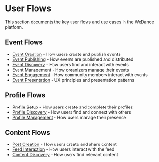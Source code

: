 # User Flows

This section documents the key user flows and use cases in the WeDance platform.

## Event Flows

- [Event Creation](/flows/events/creation) - How users create and publish events
- [Event Publishing](/flows/events/publishing) - How events are published and distributed
- [Event Discovery](/flows/events/discovery) - How users find and interact with events
- [Event Management](/flows/events/management) - How organizers manage their events
- [Event Engagement](/flows/events/engagement) - How community members interact with events
- [Event Presentation](/flows/events/presentation) - UX principles and presentation patterns

## Profile Flows

- [Profile Setup](/flows/profiles/setup) - How users create and complete their profiles
- [Profile Discovery](/flows/profiles/discovery) - How users find and connect with others
- [Profile Management](/flows/profiles/management) - How users manage their presence

## Content Flows

- [Post Creation](/flows/posts/creation) - How users create and share content
- [Feed Interaction](/flows/posts/feed) - How users interact with the feed
- [Content Discovery](/flows/posts/discovery) - How users find relevant content
